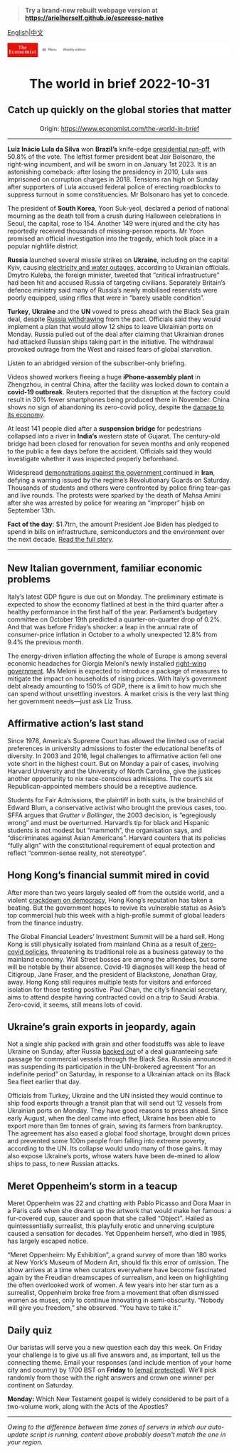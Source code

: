 > **Try a brand-new rebuilt webpage version at https://arielherself.github.io/espresso-native**

[English](https://github.com/arielherself/espresso/blob/main/README.md)|[中文](https://github-com.translate.goog/arielherself/espresso/blob/main/README.md?_x_tr_sl=en&_x_tr_tl=zh-CN&_x_tr_hl=zh-CN&_x_tr_pto=wapp)



![The Economist](menubar.png)

# <p align="center">The world in brief 2022-10-31</p>

## <p align="center">Catch up quickly on the global stories that matter</p>

<p align="center">Origin: <a href="https://www.economist.com/the-world-in-brief">https://www.economist.com/the-world-in-brief</a><hr>

<strong>Luiz Inácio Lula da Silva</strong> won <strong>Brazil’s</strong> knife-edge [presidential run-off](https://www.economist.com/the-americas/2022/10/31/luiz-inacio-lula-da-silva-will-be-brazils-next-president), with 50.8% of the vote. The leftist former president beat Jair Bolsonaro, the right-wing incumbent, and will be sworn in on January 1st 2023. It is an astonishing comeback: after losing the presidency in 2010, Lula was imprisoned on corruption charges in 2018. Tensions ran high on Sunday after supporters of Lula accused federal police of erecting roadblocks to suppress turnout in some constituencies. Mr Bolsonaro has yet to concede.

The president of <strong>South Korea</strong>, Yoon Suk-yeol, declared a period of national mourning as the death toll from a crush during Halloween celebrations in Seoul, the capital, rose to 154. Another 149 were injured and the city has reportedly received thousands of missing-person reports. Mr Yoon promised an official investigation into the tragedy, which took place in a popular nightlife district.

<strong>Russia</strong> launched several missile strikes on <strong>Ukraine</strong>, including on the capital Kyiv, causing [electricity and water outages](https://www.economist.com/europe/2022/10/24/ukraine-races-to-stop-russia-from-destroying-its-power-grid), according to Ukrainian officials. Dmytro Kuleba, the foreign minister, tweeted that “critical infrastructure” had been hit and accused Russia of targeting civilians. Separately Britain’s defence ministry said many of Russia’s newly mobilised reservists were poorly equipped, using rifles that were in “barely usable condition”.

<strong>Turkey</strong>, <strong>Ukraine</strong> and the <strong>UN</strong> vowed to press ahead with the Black Sea grain deal, despite [Russia withdrawing](https://www.economist.com/europe/2022/10/30/putin-suspends-a-deal-to-allow-grain-exports-from-ukraine) from the pact. Officials said they would implement a plan that would allow 12 ships to leave Ukrainian ports on Monday. Russia pulled out of the deal after claiming that Ukrainian drones had attacked Russian ships taking part in the initiative. The withdrawal provoked outrage from the West and raised fears of global starvation.

Listen to an abridged version of the subscriber-only briefing.

Videos showed workers fleeing a huge <strong>iPhone-assembly plant</strong> in Zhengzhou, in central China, after the facility was locked down to contain a <strong>covid-19 outbreak</strong>. Reuters reported that the disruption at the factory could result in 30% fewer smartphones being produced there in November. China shows no sign of abandoning its zero-covid policy, despite the [damage to its economy](https://www.economist.com/china/2022/10/13/china-shows-few-signs-of-loosening-its-zero-covid-policy).

At least 141 people died after a <strong>suspension bridge</strong> for pedestrians collapsed into a river in <strong>India’s </strong>western state of Gujarat. The century-old bridge had been closed for renovation for seven months and only reopened to the public a few days before the accident. Officials said they would investigate whether it was inspected properly beforehand.

Widespread [demonstrations against the government ](https://www.economist.com/leaders/2022/10/26/will-irans-women-win)continued in <strong>Iran</strong>, defying a warning issued by the regime’s Revolutionary Guards on Saturday. Thousands of students and others were confronted by police firing tear-gas and live rounds. The protests were sparked by the death of Mahsa Amini after she was arrested by police for wearing an “improper” hijab on September 13th. 

<strong>Fact of the day</strong>: $1.7trn, the amount President Joe Biden has pledged to spend in bills on infrastructure, semiconductors and the environment over the next decade. [Read the full story](https://www.economist.com/briefing/2022/10/27/joe-biden-attempts-the-biggest-overhaul-of-americas-economy-in-decades).

----------

## New Italian government, familiar economic problems

Italy’s latest GDP figure is due out on Monday. The preliminary estimate is expected to show the economy flatlined at best in the third quarter after a healthy performance in the first half of the year. Parliament’s budgetary committee on October 19th predicted a quarter-on-quarter drop of 0.2%. And that was before Friday’s shocker: a leap in the annual rate of consumer-price inflation in October to a wholly unexpected 12.8% from 9.4% the previous month. 

The energy-driven inflation affecting the whole of Europe is among several economic headaches for Giorgia Meloni’s newly installed [right-wing government](https://www.economist.com/leaders/2022/10/27/storm-clouds-loom-for-giorgia-meloni-italys-new-prime-minister). Ms Meloni is expected to introduce a package of measures to mitigate the impact on households of rising prices. With Italy’s government debt already amounting to 150% of GDP, there is a limit to how much she can spend without unsettling investors. A market crisis is the very last thing her government needs—just ask Liz Truss.

## Affirmative action’s last stand

Since 1978, America’s Supreme Court has allowed the limited use of racial preferences in university admissions to foster the educational benefits of diversity. In 2003 and 2016, legal challenges to affirmative action fell one vote short in the highest court. But on Monday a pair of cases, involving Harvard University and the University of North Carolina, give the justices another opportunity to nix race-conscious admissions. The court’s six Republican-appointed members should be a receptive audience.

Students for Fair Admissions, the plaintiff in both suits, is the brainchild of Edward Blum, a conservative activist who brought the previous cases, too. SFFA argues that <em>Grutter v Bollinger</em>, the 2003 decision, is “egregiously wrong” and must be overturned. Harvard’s tip for black and Hispanic students is not modest but “mammoth”, the organisation says, and “discriminates against Asian Americans”. Harvard counters that its policies “fully align” with the constitutional requirement of equal protection and reflect “common-sense reality, not stereotype”. 

## Hong Kong’s financial summit mired in covid

After more than two years largely sealed off from the outside world, and a violent [crackdown on democracy](https://www.economist.com/interactive/essay/2022/07/01/how-hong-kong-became-a-police-state), Hong Kong’s reputation has taken a beating. But the government hopes to revive its vulnerable status as Asia’s top commercial hub this week with a high-profile summit of global leaders from the finance industry.

The Global Financial Leaders’ Investment Summit will be a hard sell. Hong Kong is still physically isolated from mainland China as a result of[ zero-covid policies](https://www.economist.com/china/2022/04/16/the-way-chinese-think-about-covid-19-is-changing), threatening its traditional role as a business gateway to the mainland economy. Wall Street bosses are among the attendees, but some will be notable by their absence. Covid-19 diagnoses will keep the head of Citigroup, Jane Fraser, and the president of Blackstone, Jonathan Gray, away. Hong Kong still requires multiple tests for visitors and enforced isolation for those testing positive. Paul Chan, the city’s financial secretary, aims to attend despite having contracted covid on a trip to Saudi Arabia. Zero-covid, it seems, still means lots of covid.

## Ukraine’s grain exports in jeopardy, again

Not a single ship packed with grain and other foodstuffs was able to leave Ukraine on Sunday, after Russia [backed out](https://www.economist.com/europe/2022/10/30/putin-suspends-a-deal-to-allow-grain-exports-from-ukraine) of a deal guaranteeing safe passage for commercial vessels through the Black Sea. Russia announced it was suspending its participation in the UN-brokered agreement “for an indefinite period” on Saturday, in response to a Ukrainian attack on its Black Sea fleet earlier that day. 

Officials from Turkey, Ukraine and the UN insisted they would continue to ship food exports through a transit plan that will send out 12 vessels from Ukrainian ports on Monday. They have good reasons to press ahead. Since early August, when the deal came into effect, Ukraine has been able to export more than 9m tonnes of grain, saving its farmers from bankruptcy. The agreement has also eased a global food shortage, brought down prices and prevented some 100m people from falling into extreme poverty, according to the UN. Its collapse would undo many of those gains. It may also expose Ukraine’s ports, whose waters have been de-mined to allow ships to pass, to new Russian attacks. 

## Meret Oppenheim’s storm in a teacup

Meret Oppenheim was 22 and chatting with Pablo Picasso and Dora Maar in a Paris café when she dreamt up the artwork that would make her famous: a fur-covered cup, saucer and spoon that she called “Object”. Hailed as quintessentially surrealist, this playfully erotic and unnerving sculpture caused a sensation for decades. Yet Oppenheim herself, who died in 1985, has largely escaped notice. 

“Meret Oppenheim: My Exhibition”, a grand survey of more than 180 works at New York’s Museum of Modern Art, should fix this error of omission. The show arrives at a time when curators everywhere have become fascinated again by the Freudian dreamscapes of surrealism, and keen on highlighting the often overlooked work of women. A few years into her star turn as a surrealist, Oppenheim broke free from a movement that often dismissed women as muses, only to continue innovating in semi-obscurity. “Nobody will give you freedom,” she observed. “You have to take it.”

## Daily quiz

Our baristas will serve you a new question each day this week. On Friday your challenge is to give us all five answers and, as important, tell us the connecting theme. Email your responses (and include mention of your home city and country) by 1700 BST on <strong>Friday</strong> to [<span class="__cf_email__" data-cfemail="7f2e0a16053a0c0f0d1a0c0c103f1a1c10111012160c0b511c1012">[email&#160;protected]</span>](https://mail.google.com/mail/?view=cm&amp;fs=1&amp;tf=1&amp;to=QuizEspresso@economist.com). We’ll pick randomly from those with the right answers and crown one winner per continent on Saturday.

<strong>Monday:</strong> Which New Testament gospel is widely considered to be part of a two-volume work, along with the Acts of the Apostles?

----------

*Owing to the difference between time zones of servers in which our auto-update script is running, content above probably doesn't match the one in your region.*
